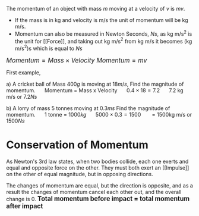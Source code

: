 The momentum of an object with mass $m$ moving at a velocity of $v$ is $mv$.
- If the mass is in kg and velocity is m/s the unit of momentum will be kg m/s.
- Momentum can also be measured in Newton Seconds, $Ns$, as kg m/s$^2$ is the unit for [[Force]], and taking out kg m/s$^2$ from kg m/s it becomes (kg m/s$^2$)s which is equal to $Ns$ 

<big> $Momentum = Mass \times Velocity$ </big>
<big> $Momentum = mv$ </big>

First example, 

a) A cricket ball of Mass $400g$ is moving at $18m/s$,
Find the magnitude of momentum.
**$\quad$** Momentum = Mass x Velocity
**$\quad$** $0.4 \times 18 = 7.2$ 
**$\quad$** $7.2$ kg m/s or $7.2 Ns$ 

b) A lorry of mass $5$ tonnes moving at $0.3ms$
Find the magnitude of momentum.
**$\quad$** $1$ tonne = $1000kg$ 
**$\quad$** $5000 \times 0.3 = 1500$
**$\quad$** $=1500$kg m/s or $1500Ns$

# Conservation of Momentum
As Newton's 3rd law states, when two bodies collide, each one exerts and equal and opposite force on the other. They must both exert an [[Impulse]] on the other of equal magnitude, but in opposing directions. 

The changes of momentum are equal, but the direction is opposite, and as a result the changes of momentum cancel each other out, and the overall change is 0. 
<big>
**Total momentum before impact = total momentum after impact**
</big> 

